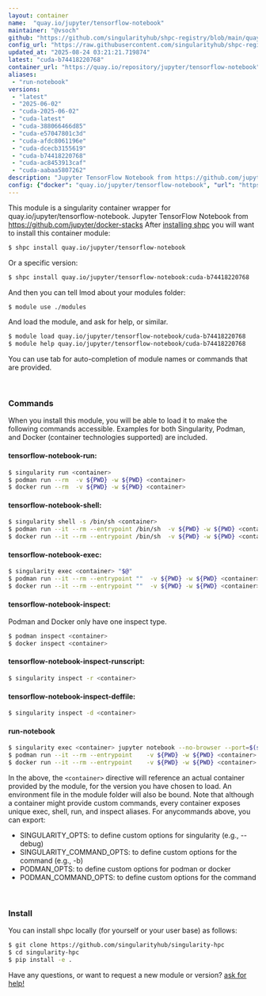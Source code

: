 ```yaml
---
layout: container
name:  "quay.io/jupyter/tensorflow-notebook"
maintainer: "@vsoch"
github: "https://github.com/singularityhub/shpc-registry/blob/main/quay.io/jupyter/tensorflow-notebook/container.yaml"
config_url: "https://raw.githubusercontent.com/singularityhub/shpc-registry/main/quay.io/jupyter/tensorflow-notebook/container.yaml"
updated_at: "2025-08-24 03:21:21.719874"
latest: "cuda-b74418220768"
container_url: "https://quay.io/repository/jupyter/tensorflow-notebook"
aliases:
 - "run-notebook"
versions:
 - "latest"
 - "2025-06-02"
 - "cuda-2025-06-02"
 - "cuda-latest"
 - "cuda-388066466d85"
 - "cuda-e57047801c3d"
 - "cuda-afdc8061196e"
 - "cuda-dcecb3155619"
 - "cuda-b74418220768"
 - "cuda-ac8453913caf"
 - "cuda-aabaa5807262"
description: "Jupyter TensorFlow Notebook from https://github.com/jupyter/docker-stacks"
config: {"docker": "quay.io/jupyter/tensorflow-notebook", "url": "https://quay.io/repository/jupyter/tensorflow-notebook", "maintainer": "@HasseJohansen", "description": "Jupyter TensorFlow Notebook from https://github.com/jupyter/docker-stacks", "latest": {"cuda-b74418220768": "sha256:6104812c40306416b261d0bdded3a5c3130ab8fbeb6a249f1637476926d68599"}, "tags": {"latest": "sha256:a525055401d349d3754f6940e821eb1256997cd4f402eeff17007fefd9304302", "2025-06-02": "sha256:fcd545494caf7ea38d531512784d380c3efa4c13e635071fc914d7d80ac4f5b6", "cuda-2025-06-02": "sha256:99496ed0740f617341cc6578da68c69b746828f5145a9d76bc1d2188ece34d3f", "cuda-latest": "sha256:606009c6b693cce8da7bbeed7ca4e6162746144bf61bbbf6682464afad099655", "cuda-388066466d85": "sha256:d8b4f1d67dd6170ef8eff302c22d91e04ea1074ddd3788e9712634e7fa6e1412", "cuda-e57047801c3d": "sha256:d6b79dc162df12bc1d5ee078985fdc5fc3bba9a79e82c52b1763a17c51267d23", "cuda-afdc8061196e": "sha256:de4ef91b24f70718c1eb2500d7a31f623f7f276647e34ca80b860ca93382c133", "cuda-dcecb3155619": "sha256:88368171db064ba1c525b74163f7fdab5c09152a22c32635fc4e8b3e7e25d0b5", "cuda-b74418220768": "sha256:6104812c40306416b261d0bdded3a5c3130ab8fbeb6a249f1637476926d68599", "cuda-ac8453913caf": "sha256:93cca0b900f954e4ad6ce3fc9e26defa31bdd7860450a21851864099fd1d1839", "cuda-aabaa5807262": "sha256:13402ab4a90cc23bfd163175bbfb467620530ebcb61489e96c16106bb7b2146b"}, "aliases": [{"name": "run-notebook", "command": "jupyter notebook --no-browser --port=$(shuf -i 2000-65000 -n 1) --ip 0.0.0.0"}]}
---
```


This module is a singularity container wrapper for quay.io/jupyter/tensorflow-notebook.
Jupyter TensorFlow Notebook from https://github.com/jupyter/docker-stacks
After [installing shpc](#install) you will want to install this container module:


```bash
$ shpc install quay.io/jupyter/tensorflow-notebook
```

Or a specific version:

```bash
$ shpc install quay.io/jupyter/tensorflow-notebook:cuda-b74418220768
```

And then you can tell lmod about your modules folder:

```bash
$ module use ./modules
```

And load the module, and ask for help, or similar.

```bash
$ module load quay.io/jupyter/tensorflow-notebook/cuda-b74418220768
$ module help quay.io/jupyter/tensorflow-notebook/cuda-b74418220768
```

You can use tab for auto-completion of module names or commands that are provided.

<br>

### Commands

When you install this module, you will be able to load it to make the following commands accessible.
Examples for both Singularity, Podman, and Docker (container technologies supported) are included.

#### tensorflow-notebook-run:

```bash
$ singularity run <container>
$ podman run --rm  -v ${PWD} -w ${PWD} <container>
$ docker run --rm  -v ${PWD} -w ${PWD} <container>
```

#### tensorflow-notebook-shell:

```bash
$ singularity shell -s /bin/sh <container>
$ podman run --it --rm --entrypoint /bin/sh  -v ${PWD} -w ${PWD} <container>
$ docker run --it --rm --entrypoint /bin/sh  -v ${PWD} -w ${PWD} <container>
```

#### tensorflow-notebook-exec:

```bash
$ singularity exec <container> "$@"
$ podman run --it --rm --entrypoint ""  -v ${PWD} -w ${PWD} <container> "$@"
$ docker run --it --rm --entrypoint ""  -v ${PWD} -w ${PWD} <container> "$@"
```

#### tensorflow-notebook-inspect:

Podman and Docker only have one inspect type.

```bash
$ podman inspect <container>
$ docker inspect <container>
```

#### tensorflow-notebook-inspect-runscript:

```bash
$ singularity inspect -r <container>
```

#### tensorflow-notebook-inspect-deffile:

```bash
$ singularity inspect -d <container>
```


#### run-notebook

```bash
$ singularity exec <container> jupyter notebook --no-browser --port=$(shuf -i 2000-65000 -n 1) --ip 0.0.0.0
$ podman run --it --rm --entrypoint    -v ${PWD} -w ${PWD} <container> -c " $@"
$ docker run --it --rm --entrypoint    -v ${PWD} -w ${PWD} <container> -c " $@"
```



In the above, the `<container>` directive will reference an actual container provided
by the module, for the version you have chosen to load. An environment file in the
module folder will also be bound. Note that although a container
might provide custom commands, every container exposes unique exec, shell, run, and
inspect aliases. For anycommands above, you can export:

 - SINGULARITY_OPTS: to define custom options for singularity (e.g., --debug)
 - SINGULARITY_COMMAND_OPTS: to define custom options for the command (e.g., -b)
 - PODMAN_OPTS: to define custom options for podman or docker
 - PODMAN_COMMAND_OPTS: to define custom options for the command

<br>

### Install

You can install shpc locally (for yourself or your user base) as follows:

```bash
$ git clone https://github.com/singularityhub/singularity-hpc
$ cd singularity-hpc
$ pip install -e .
```

Have any questions, or want to request a new module or version? [ask for help!](https://github.com/singularityhub/singularity-hpc/issues)